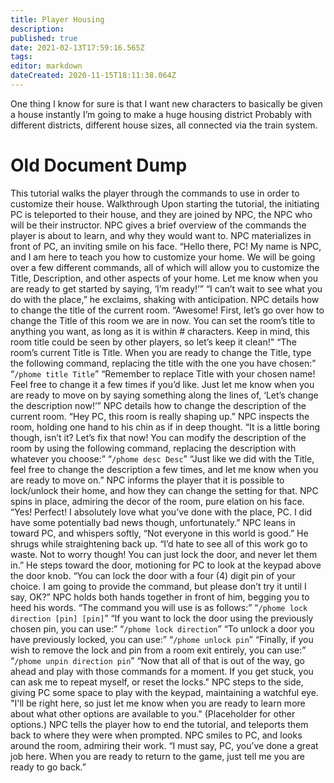 ```yaml
---
title: Player Housing
description: 
published: true
date: 2021-02-13T17:59:16.565Z
tags: 
editor: markdown
dateCreated: 2020-11-15T18:11:38.064Z
---
```


One thing I know for sure is that I want new characters to basically be given a house instantly
I’m going to make a huge housing district
Probably with different districts, different house sizes, all connected via the train system.

# Old Document Dump
This tutorial walks the player through the commands to use in order to customize their house.
Walkthrough
Upon starting the tutorial, the initiating PC is teleported to their house, and they are joined by NPC, the NPC who will be their instructor.
NPC gives a brief overview of the commands the player is about to learn, and why they would want to.
NPC materializes in front of PC, an inviting smile on his face. “Hello there, PC! My name is NPC, and I am here to teach you how to customize your home. We will be going over a few different commands, all of which will allow you to customize the Title, Description, and other aspects of your home. Let me know when you are ready to get started by saying, ‘I’m ready!’”
“I can’t wait to see what you do with the place,” he exclaims, shaking with anticipation.
NPC details how to change the title of the current room.
“Awesome! First, let’s go over how to change the Title of this room we are in now. You can set the room’s title to anything you want, as long as it is within # characters. Keep in mind, this room title could be seen by other players, so let’s keep it clean!"
“The room’s current Title is Title. When you are ready to change the Title, type the following command, replacing the title with the one you have chosen:”
“`/phome title Title`”
“Remember to replace Title with your chosen name! Feel free to change it a few times if you’d like. Just let me know when you are ready to move on by saying something along the lines of, ‘Let’s change the description now!’”
NPC details how to change the description of the current room.
“Hey PC, this room is really shaping up.” NPC inspects the room, holding one hand to his chin as if in deep thought. “It is a little boring though, isn’t it? Let’s fix that now! You can modify the description of the room by using the following command, replacing the description with whatever you choose:”
“`/phome desc Desc`”
“Just like we did with the Title, feel free to change the description a few times, and let me know when you are ready to move on.”
NPC informs the player that it is possible to lock/unlock their home, and how they can change the setting for that.
NPC spins in place, admiring the decor of the room, pure elation on his face. “Yes! Perfect! I absolutely love what you’ve done with the place, PC. I did have some potentially bad news though, unfortunately.”
NPC leans in toward PC, and whispers softly, “Not everyone in this world is good.” He shrugs while straightening back up. “I’d hate to see all of this work go to waste. Not to worry though! You can just lock the door, and never let them in.” He steps toward the door, motioning for PC to look at the keypad above the door knob.
“You can lock the door with a four (4) digit pin of your choice. I am going to provide the command, but please don’t try it until I say, OK?” NPC holds both hands together in front of him, begging you to heed his words. “The command you will use is as follows:”
“`/phome lock direction [pin] [pin]`”
“If you want to lock the door using the previously chosen pin, you can use:”
“`/phome lock direction`”
“To unlock a door you have previously locked, you can use:”
“`/phome unlock pin`”
“Finally, if you wish to remove the lock and pin from a room exit entirely, you can use:”
“`/phome unpin direction pin`”
“Now that all of that is out of the way, go ahead and play with those commands for a moment. If you get stuck, you can ask me to repeat myself, or reset the locks." NPC steps to the side, giving PC some space to play with the keypad, maintaining a watchful eye.
"I'll be right here, so just let me know when you are ready to learn more about what other options are available to you."
(Placeholder for other options.)
NPC tells the player how to end the tutorial, and teleports them back to where they were when prompted.
NPC smiles to PC, and looks around the room, admiring their work. “I must say, PC, you’ve done a great job here. When you are ready to return to the game, just tell me you are ready to go back.”